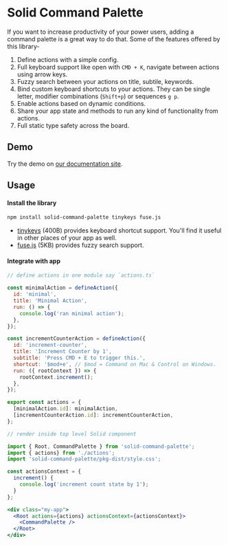 # Solid Command Palette

If you want to increase productivity of your power users, adding a command palette is a great way to do that. Some of the features offered by this library-

1. Define actions with a simple config.
1. Full keyboard support like open with `CMD + K`, navigate between actions using arrow keys.
1. Fuzzy search between your actions on title, subtile, keywords.
1. Bind custom keyboard shortcuts to your actions. They can be single letter, modifier combinations (`Shift+p`) or sequences `g p`.
1. Enable actions based on dynamic conditions.
1. Share your app state and methods to run any kind of functionality from actions.
1. Full static type safety across the board.

## Demo

Try the demo on [our documentation site](https://solid-command-palette.vercel.app/).

## Usage

#### Install the library

```sh
npm install solid-command-palette tinykeys fuse.js
```

* [tinykeys](https://github.com/jamiebuilds/tinykeys) (400B) provides keyboard shortcut support. You'll find it useful in other places of your app as well.
* [fuse.js](https://github.com/krisk/fuse) (5KB) provides fuzzy search support.

#### Integrate with app

```jsx
// define actions in one module say `actions.ts`

const minimalAction = defineAction({
  id: 'minimal',
  title: 'Minimal Action',
  run: () => {
    console.log('ran minimal action');
  },
});

const incrementCounterAction = defineAction({
  id: 'increment-counter',
  title: 'Increment Counter by 1',
  subtitle: 'Press CMD + E to trigger this.',
  shortcut: '$mod+e', // $mod = Command on Mac & Control on Windows.
  run: ({ rootContext }) => {
    rootContext.increment();
  },
});

export const actions = {
  [minimalAction.id]: minimalAction,
  [incrementCounterAction.id]: incrementCounterAction,
};
```

```jsx
// render inside top level Solid component

import { Root, CommandPalette } from 'solid-command-palette';
import { actions} from './actions';
import 'solid-command-palette/pkg-dist/style.css';

const actionsContext = {
  increment() {
    console.log('increment count state by 1');
  }
};

<div class="my-app">
  <Root actions={actions} actionsContext={actionsContext}>
    <CommandPalette />
  </Root>
</div>
```
